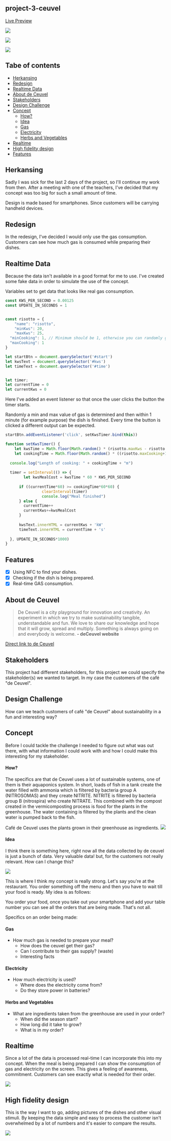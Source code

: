 ## project-3-ceuvel
[Live Preview](https://jajan20.github.io/project3-new-concepts-with-realtime-data/)

![](https://github.com/jajan20/project3-new-concepts-with-realtime-data/blob/master/images/Schermafdruk%202018-08-20%2020.53.30.png)

![](https://github.com/jajan20/project3-new-concepts-with-realtime-data/blob/master/images/Schermafdruk%202018-08-20%2020.53.36.png)

![](https://github.com/jajan20/project3-new-concepts-with-realtime-data/blob/master/images/Schermafdruk%202018-08-20%2020.53.58.png)

## Tabe of contents
- [Herkansing](#herkansing)
- [Redesign](#redesign)
- [Realtime Data](#realtime-data)
- [About de Ceuvel](#about-de-ceuvel)
- [Stakeholders](#stakeholders)
- [Design Challenge](#design-challenge)
- [Concept](#concept)
    - [How?](#how?)
    - [Idea](#idea)
    - [Gas](#gas)
    - [Electricity](#electricity)
    - [Herbs and Vegetables](#herbs-and-vegetables)
- [Realtime](#realtime)
- [High fidelity design](#high-fidelity-design)
- [Features](#features)

## Herkansing
Sadly I was sick for the last 2 days of the project, so I'll continue my work from then. After a meeting with one of the teachers, I've decided that my concept was too big for such a small amount of time.

Design is made based for smartphones. Since customers will be carrying handheld devices.


## Redesign
In the redesign, I've decided I would only use the gas consumption. Customers can see how much gas is consumed while preparing their dishes.

## Realtime Data
Because the data isn't available in a good format for me to use. I've created some fake data in order to simulate the use of the concept.

Variables set to get data that looks like real gas consumption.

```js
const KWS_PER_SECOND = 0.00125
const UPDATE_IN_SECONDS = 1


const risotto = {
    "name": "risotto",
    "minKws": 20,
    "maxKws": 25,
  "minCooking": 1, // Minimum should be 1, otherwise you can randomly get 0
  "maxCooking": 1
}

let startBtn = document.querySelector('#start')
let kwsText = document.querySelector('#kws')
let timeText = document.querySelector('#time')


let timer;
let currentTime = 0
let currentKws = 0
```

Here I've added an event listener so that once the user clicks the button the timer starts. 

Randomly a min and max value of gas is determined and then within 1 minute (for example purpose) the dish is finished.
Every time the button is clicked a different output can be expected.

```js
startBtn.addEventListener('click', setKwsTimer.bind(this))

function setKwsTimer() {
    let kwsTime = Math.floor(Math.random() * (risotto.maxKws - risotto.minKws )) + risotto.minKws
    let cookingTime = Math.floor(Math.random() * ((risotto.maxCooking+1) - risotto.minCooking)) + risotto.minCooking
  
  console.log("Length of cooking: " + cookingTime + "m")
  
  timer = setInterval(() => {
        let kwsMealCost = kwsTime * 60 * KWS_PER_SECOND
    
      if ((currentTime*60) >= cookingTime*60*60) {
                clearInterval(timer)
                console.log("Meal finished")
      } else {
        currentTime++
        currentKws+=kwsMealCost
      }
      
      kwsText.innerHTML = currentKws + 'kW'
      timeText.innerHTML = currentTime + 's'
      
  }, UPDATE_IN_SECONDS*1000)
}
```

## Features

- [x] Using NFC to find your dishes.
- [x] Checking if the dish is being prepared.
- [x] Real-time GAS consumption.

## About de Ceuvel
> De Ceuvel is a city playground for innovation and creativity. An experiment in which we try to make sustainability tangible, understandable and fun. We love to share our knowledge and hope that it will grow, spread and multiply. Something is always going on and everybody is welcome. **- deCeuvel website**

[Direct link to de Ceuvel](http://deceuvel.nl/en/)

## Stakeholders
This project had different stakeholders, for this project we could specify the stakeholder(s) we wanted to target. In my case the customers of the café "de Ceuvel".

## Design Challenge
How can we teach customers of café "de Ceuvel" about sustainability in a fun and interesting way?

## Concept
Before I could tackle the challenge I needed to figure out what was out there, with what information I could work with and how I could make this interesting for my stakeholder.

#### How?
The specifics are that de Ceuvel uses a lot of sustainable systems, one of them is their aquaponics system. In short, loads of fish in a tank create the water filled with ammonia which is filtered by bacteria group A (NITROSOMAS) and they create NITRITE. NITRITE is filtered by bacteria group B (nitrospira) who create NITRATE. This combined with the compost created in the vermicomposting process is food for the plants in the greenhouse. The water containing is filtered by the plants and the clean water is pumped back to the fish.

Café de Ceuvel uses the plants grown in their greenhouse as ingredients.
![](https://raw.githubusercontent.com/jajan20/project3-new-concepts-with-realtime-data/master/assets/circular-economics-ceuvel.png)

#### Idea
I think there is something here, right now all the data collected by de ceuvel is just a bunch of data. Very valuable data! but, for the customers not really relevant. How can I change this?

![](https://raw.githubusercontent.com/jajan20/project3-new-concepts-with-realtime-data/master/assets/order-ideas-browser.png)

This is where I think my concept is really strong. Let's say you're at the restaurant. You order something off the menu and then you have to wait till your food is ready. My idea is as follows:

You order your food, once you take out your smartphone and add your table number you can see all the orders that are being made. That's not all.

Specifics on an order being made:

#### Gas
- How much gas is needed to prepare your meal?
    - How does the ceuvel get their gas?
    - Can I contribute to their gas supply? (waste)
    - Interesting facts

#### Electricity
- How much electricity is used?
    - Where does the electricity come from?
    - Do they store power in batteries?

#### Herbs and Vegetables
- What are ingredients taken from the greenhouse are used in your order?
    - When did the season start?
    - How long did it take to grow?
    - What is in my order?

## Realtime
Since a lot of the data is processed real-time I can incorporate this into my concept. When the meal is being prepared I can show the consumption of gas and electricity on the screen. This gives a feeling of awareness, commitment. Customers can see exactly what is needed for their order.

![](https://raw.githubusercontent.com/jajan20/project3-new-concepts-with-realtime-data/master/assets/order-specific.png)

## High fidelity design
This is the way I want to go, adding pictures of the dishes and other visual stimuli. By keeping the data simple and easy to process the customer isn't overwhelmed by a lot of numbers and it's easier to compare the results.

![](https://raw.githubusercontent.com/jajan20/project3-new-concepts-with-realtime-data/master/assets/app-sketches.png)

